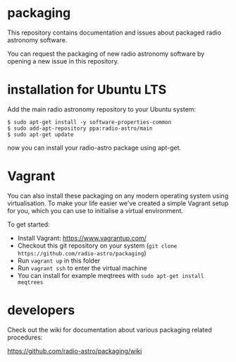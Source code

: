 # packaging
This repository contains documentation and issues about packaged radio astronomy
software. 

You can request the packaging of new radio astronomy software by opening a new issue in this repository.


# installation for Ubuntu LTS

Add the main radio astronomy repository to your Ubuntu system:

    $ sudo apt-get install -y software-properties-common
    $ sudo add-apt-repository ppa:radio-astro/main
    $ sudo apt-get update

now you can install your radio-astro package using apt-get.


# Vagrant

You can also install these packaging on any modern operating system using
virtualisation. To make your life easier we've created a simple Vagrant
setup for you, which you can use to initialise a virtual environment.

To get started:

 * Install Vagrant: https://www.vagrantup.com/
 * Checkout this git repository on your system (`git clone https://github.com/radio-astro/packaging`)
 * Run `vagrant up` in this folder
 * Run `vagrant ssh` to enter the virtual machine
 * You can install for example meqtrees with `sudo apt-get install meqtrees`


# developers

Check out the wiki for  documentation about various packaging related procedures:

https://github.com/radio-astro/packaging/wiki
